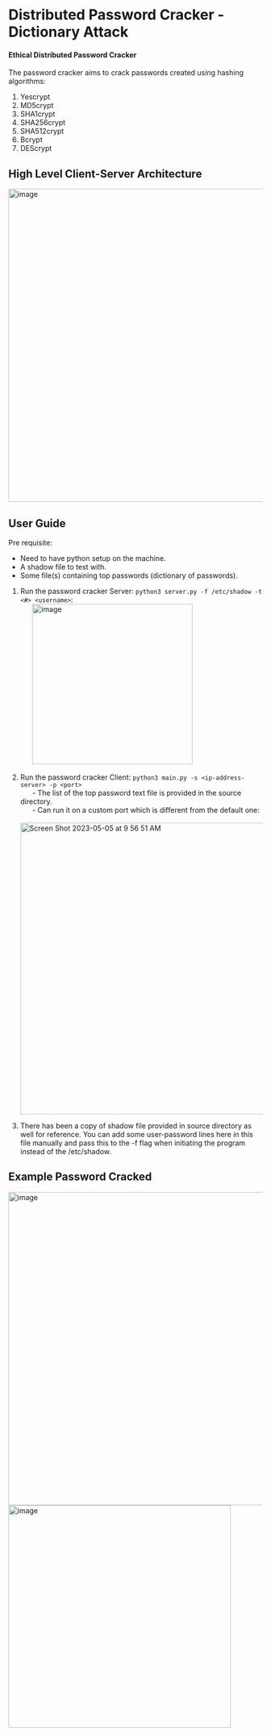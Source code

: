 # Distributed Password Cracker - Dictionary Attack
#### Ethical Distributed Password Cracker
The password cracker aims to crack passwords created using hashing algorithms:
1. Yescrypt
2. MD5crypt
3. SHA1crypt
4. SHA256crypt 
5. SHA512crypt 
6. Bcrypt
7. DEScrypt

## High Level Client-Server Architecture
<img width="621" alt="image" src="https://user-images.githubusercontent.com/45160510/236374891-1601e3a2-8c4f-4484-84b8-d04c82023f80.png">

## User Guide

Pre requisite:
- Need to have python setup on the machine.
- A shadow file to test with.
- Some file(s) containing top passwords (dictionary of passwords).

1. Run the password cracker Server: `python3 server.py -f /etc/shadow -t <#> <username>`: <br/>
&nbsp;&nbsp; &nbsp;&nbsp; <img width="318" alt="image" src="https://user-images.githubusercontent.com/45160510/236376080-18b47fd4-177e-486b-8515-61285f73a9be.png">

2. Run the password cracker Client: `python3 main.py -s <ip-address-server> -p <port>`<br/>
  &nbsp;&nbsp; &nbsp;&nbsp; - The list of the top password text file is provided in the source directory. <br/>
  &nbsp;&nbsp; &nbsp;&nbsp; - Can run it on a custom port which is different from the default one: <br/>
  &nbsp;&nbsp;&nbsp;&nbsp;&nbsp;&nbsp; &nbsp;&nbsp; <img width="578" alt="Screen Shot 2023-05-05 at 9 56 51 AM" src="https://user-images.githubusercontent.com/45160510/236377720-c1587b1a-f94c-4acf-bcca-7a47de9b7c92.png"> <br/>
3. There has been a copy of shadow file provided in source directory as well for reference. You can add some user-password lines here in this file manually and pass this to the -f flag when initiating the program instead of the /etc/shadow.


## Example Password Cracked
<img width="621" alt="image" src="https://user-images.githubusercontent.com/45160510/236375821-fa1127c9-4a9d-48f6-9bef-e3b7b482b078.png"> <img width="441" alt="image" src="https://user-images.githubusercontent.com/45160510/236376006-e99b8c81-4ede-4149-b7c7-d33475894eb5.png">



